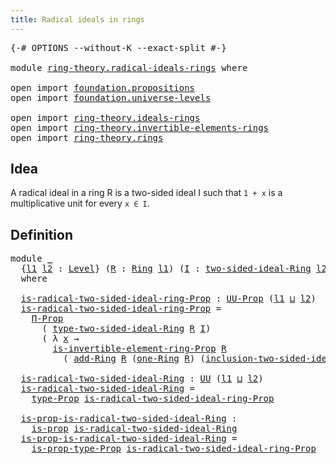 ```yaml
---
title: Radical ideals in rings
---
```


<pre class="Agda"><a id="49" class="Symbol">{-#</a> <a id="53" class="Keyword">OPTIONS</a> <a id="61" class="Pragma">--without-K</a> <a id="73" class="Pragma">--exact-split</a> <a id="87" class="Symbol">#-}</a>

<a id="92" class="Keyword">module</a> <a id="99" href="ring-theory.radical-ideals-rings.html" class="Module">ring-theory.radical-ideals-rings</a> <a id="132" class="Keyword">where</a>

<a id="139" class="Keyword">open</a> <a id="144" class="Keyword">import</a> <a id="151" href="foundation.propositions.html" class="Module">foundation.propositions</a>
<a id="175" class="Keyword">open</a> <a id="180" class="Keyword">import</a> <a id="187" href="foundation.universe-levels.html" class="Module">foundation.universe-levels</a>

<a id="215" class="Keyword">open</a> <a id="220" class="Keyword">import</a> <a id="227" href="ring-theory.ideals-rings.html" class="Module">ring-theory.ideals-rings</a>
<a id="252" class="Keyword">open</a> <a id="257" class="Keyword">import</a> <a id="264" href="ring-theory.invertible-elements-rings.html" class="Module">ring-theory.invertible-elements-rings</a>
<a id="302" class="Keyword">open</a> <a id="307" class="Keyword">import</a> <a id="314" href="ring-theory.rings.html" class="Module">ring-theory.rings</a>
</pre>
## Idea

A radical ideal in a ring R is a two-sided ideal I such that `1 + x` is a multiplicative unit for every `x ∈ I`.

## Definition

<pre class="Agda"><a id="483" class="Keyword">module</a> <a id="490" href="ring-theory.radical-ideals-rings.html#490" class="Module">_</a>
  <a id="494" class="Symbol">{</a><a id="495" href="ring-theory.radical-ideals-rings.html#495" class="Bound">l1</a> <a id="498" href="ring-theory.radical-ideals-rings.html#498" class="Bound">l2</a> <a id="501" class="Symbol">:</a> <a id="503" href="Agda.Primitive.html#597" class="Postulate">Level</a><a id="508" class="Symbol">}</a> <a id="510" class="Symbol">(</a><a id="511" href="ring-theory.radical-ideals-rings.html#511" class="Bound">R</a> <a id="513" class="Symbol">:</a> <a id="515" href="ring-theory.rings.html#2466" class="Function">Ring</a> <a id="520" href="ring-theory.radical-ideals-rings.html#495" class="Bound">l1</a><a id="522" class="Symbol">)</a> <a id="524" class="Symbol">(</a><a id="525" href="ring-theory.radical-ideals-rings.html#525" class="Bound">I</a> <a id="527" class="Symbol">:</a> <a id="529" href="ring-theory.ideals-rings.html#5897" class="Function">two-sided-ideal-Ring</a> <a id="550" href="ring-theory.radical-ideals-rings.html#498" class="Bound">l2</a> <a id="553" href="ring-theory.radical-ideals-rings.html#511" class="Bound">R</a><a id="554" class="Symbol">)</a>
  <a id="558" class="Keyword">where</a>
  
  <a id="569" href="ring-theory.radical-ideals-rings.html#569" class="Function">is-radical-two-sided-ideal-ring-Prop</a> <a id="606" class="Symbol">:</a> <a id="608" href="foundation-core.propositions.html#1380" class="Function">UU-Prop</a> <a id="616" class="Symbol">(</a><a id="617" href="ring-theory.radical-ideals-rings.html#495" class="Bound">l1</a> <a id="620" href="Agda.Primitive.html#810" class="Primitive Operator">⊔</a> <a id="622" href="ring-theory.radical-ideals-rings.html#498" class="Bound">l2</a><a id="624" class="Symbol">)</a>
  <a id="628" href="ring-theory.radical-ideals-rings.html#569" class="Function">is-radical-two-sided-ideal-ring-Prop</a> <a id="665" class="Symbol">=</a>
    <a id="671" href="foundation-core.propositions.html#6683" class="Function">Π-Prop</a>
      <a id="684" class="Symbol">(</a> <a id="686" href="ring-theory.ideals-rings.html#6366" class="Function">type-two-sided-ideal-Ring</a> <a id="712" href="ring-theory.radical-ideals-rings.html#511" class="Bound">R</a> <a id="714" href="ring-theory.radical-ideals-rings.html#525" class="Bound">I</a><a id="715" class="Symbol">)</a>
      <a id="723" class="Symbol">(</a> <a id="725" class="Symbol">λ</a> <a id="727" href="ring-theory.radical-ideals-rings.html#727" class="Bound">x</a> <a id="729" class="Symbol">→</a>
        <a id="739" href="ring-theory.invertible-elements-rings.html#1321" class="Function">is-invertible-element-ring-Prop</a> <a id="771" href="ring-theory.radical-ideals-rings.html#511" class="Bound">R</a>
          <a id="783" class="Symbol">(</a> <a id="785" href="ring-theory.rings.html#3068" class="Function">add-Ring</a> <a id="794" href="ring-theory.radical-ideals-rings.html#511" class="Bound">R</a> <a id="796" class="Symbol">(</a><a id="797" href="ring-theory.rings.html#7892" class="Function">one-Ring</a> <a id="806" href="ring-theory.radical-ideals-rings.html#511" class="Bound">R</a><a id="807" class="Symbol">)</a> <a id="809" class="Symbol">(</a><a id="810" href="ring-theory.ideals-rings.html#6487" class="Function">inclusion-two-sided-ideal-Ring</a> <a id="841" href="ring-theory.radical-ideals-rings.html#511" class="Bound">R</a> <a id="843" href="ring-theory.radical-ideals-rings.html#525" class="Bound">I</a> <a id="845" href="ring-theory.radical-ideals-rings.html#727" class="Bound">x</a><a id="846" class="Symbol">)))</a>

  <a id="853" href="ring-theory.radical-ideals-rings.html#853" class="Function">is-radical-two-sided-ideal-Ring</a> <a id="885" class="Symbol">:</a> <a id="887" href="foundation-core.universe-levels.html#222" class="Primitive">UU</a> <a id="890" class="Symbol">(</a><a id="891" href="ring-theory.radical-ideals-rings.html#495" class="Bound">l1</a> <a id="894" href="Agda.Primitive.html#810" class="Primitive Operator">⊔</a> <a id="896" href="ring-theory.radical-ideals-rings.html#498" class="Bound">l2</a><a id="898" class="Symbol">)</a>
  <a id="902" href="ring-theory.radical-ideals-rings.html#853" class="Function">is-radical-two-sided-ideal-Ring</a> <a id="934" class="Symbol">=</a>
    <a id="940" href="foundation-core.propositions.html#1482" class="Function">type-Prop</a> <a id="950" href="ring-theory.radical-ideals-rings.html#569" class="Function">is-radical-two-sided-ideal-ring-Prop</a>

  <a id="990" href="ring-theory.radical-ideals-rings.html#990" class="Function">is-prop-is-radical-two-sided-ideal-Ring</a> <a id="1030" class="Symbol">:</a>
    <a id="1036" href="foundation-core.propositions.html#1295" class="Function">is-prop</a> <a id="1044" href="ring-theory.radical-ideals-rings.html#853" class="Function">is-radical-two-sided-ideal-Ring</a>
  <a id="1078" href="ring-theory.radical-ideals-rings.html#990" class="Function">is-prop-is-radical-two-sided-ideal-Ring</a> <a id="1118" class="Symbol">=</a>
    <a id="1124" href="foundation-core.propositions.html#1549" class="Function">is-prop-type-Prop</a> <a id="1142" href="ring-theory.radical-ideals-rings.html#569" class="Function">is-radical-two-sided-ideal-ring-Prop</a>
</pre>
